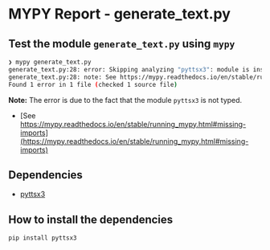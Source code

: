 # MYPY Report - generate_text.py

## Test the module `generate_text.py` using `mypy`

```bash
❯ mypy generate_text.py
generate_text.py:28: error: Skipping analyzing "pyttsx3": module is installed, but missing library stubs or py.typed marker  [import-untyped]
generate_text.py:28: note: See https://mypy.readthedocs.io/en/stable/running_mypy.html#missing-imports
Found 1 error in 1 file (checked 1 source file)
```

**Note:** The error is due to the fact that the module `pyttsx3` is not typed.

- [See https://mypy.readthedocs.io/en/stable/running_mypy.html#missing-imports](https://mypy.readthedocs.io/en/stable/running_mypy.html#missing-imports)

## Dependencies

- [pyttsx3](https://pypi.org/project/pyttsx3/)

## How to install the dependencies

```bash
pip install pyttsx3
```
